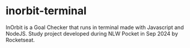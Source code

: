 # inorbit-terminal
InOrbit is a Goal Checker that runs in terminal made with Javascript and NodeJS. Study project developed during NLW Pocket in Sep 2024 by Rocketseat.
